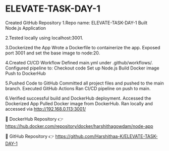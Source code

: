 # ELEVATE-TASK-DAY-1
Created GitHub Repository
1.Repo name: ELEVATE-TASK-DAY-1
Built Node.js Application

2.Tested locally using localhost:3001.

3.Dockerized the App
Wrote a Dockerfile to containerize the app.
Exposed port 3001 and set the base image to node:20.

4.Created CI/CD Workflow
Defined main.yml under .github/workflows/.
Configured pipeline to:
Checkout code
Set up Node.js
Build Docker image
Push to DockerHub

5.Pushed Code to GitHub
Committed all project files and pushed to the main branch.
Executed GitHub Actions
Ran CI/CD pipeline on push to main.

6.Verified successful build and DockerHub deployment.
Accessed the Dockerized App
Pulled Docker image from DockerHub.
Ran locally and accessed via http://192.168.0.113:3001/

🐳 DockerHub Repository 
👉 https://hub.docker.com/repository/docker/harshithagowdam/node-app

📌 GitHub Repository
👉 https://github.com/Harshithaa-K/ELEVATE-TASK-DAY-1
